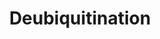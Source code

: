 ---
authors:
- ReactomeTeam
description: Ubiquitination, the modification of proteins by the covalent attachment
  of ubiquitin (Ub), is a key regulatory mechanism for many many cellular processes,
  including protein degradation by the 26S proteasome. Ub conjugates linked via lysine
  48 (K48) target substrates to the proteasome, whereas those linked via any of the
  six other Ub lysines can alter the function of the modified protein without leading
  to degradation. Deubiquitination, the reversal of this modification, regulates the
  function of ubiquitin-conjugated proteins. Deubiquitinating enzymes (DUBs) catalyze
  the removal of Ub and regulate Ub-mediated pathways.<br><br>Given that Ub is covalently-linked
  to proteins destined to be degraded, it is a surprisingly long-lived protein in
  vivo (Haas & Bright 1987). This is due to the removal of Ub from its conjugates
  by DUBs prior to proteolysis. This may represent a quality control mechanism that
  prevents the degradation of proteins that were inappropriately tagged for degradation
  (Lam et al. 1997).  DUBs are responsible for processing inactive Ub precursors and
  for keeping the 26S proteasome free of unanchored Ub chains that compete for Ub-binding
  sites. <br><br>DUBs can be grouped into five families based on their conserved catalytic
  domains (Amerik & Hochstrasser 2004). Four of these families are thiol proteases
  and comprise the bulk of DUBs, while the fifth family is a small group of Ub specific
  metalloproteases. <br><br>Thiol protease DUBs contain a Cys-His-Asp/Asn catalytic
  triad in which the Asp/Asn functions to polarize and orient the His, while the His
  serves as a general acid/base by both priming the catalytic Cys for nucleophilic
  attack on the (iso)peptide carbonyl carbon and by donating a proton to the lysine
  epsilon-amino leaving group. The nucleophilic attack of the catalytic Cys on the
  carbonyl carbon produces a negatively charged transition state that is stabilized
  by an oxyanion hole composed of hydrogen bond donors. A Cys-carbonyl acyl intermediate
  ensues and is then hydrolyzed by nucleophilic attack of a water molecule to liberate
  a protein C-terminal carboxylate and regenerate the enzyme. Ub binding often causes
  structural rearrangements necessary for catalysis. Many DUBs are inactivated by
  oxidation of the catalytic cysteine to sulphenic acid (single bond SOH) (Cotto-Rios
  et al. 2012, Lee et al. 2013). This can be reversed by reduction with DTT or glutathione.
  The sulphenic acid can be irreversibly oxidized to sulphinic acid (single bond SO2H)
  or sulphonic acid (single bond SO3H). <br> <br>Thiol proteases are reversibly inhibited
  by Ub C-terminal aldehyde, forming a thio-hemiacetal between the aldehyde group
  and the active site thiol.  View original pathway at [http://www.reactome.org/PathwayBrowser/#DIAGRAM=5688426
  Reactome].
last-edited: 2021-01-25
organisms:
- Homo sapiens
redirect_from:
- /index.php/Pathway:WP4102
- /instance/WP4102
schema-jsonld:
- '@context': https://schema.org/
  '@id': https://wikipathways.github.io/pathways/WP4102.html
  '@type': Dataset
  creator:
    '@type': Organization
    name: WikiPathways
  description: Ubiquitination, the modification of proteins by the covalent attachment
    of ubiquitin (Ub), is a key regulatory mechanism for many many cellular processes,
    including protein degradation by the 26S proteasome. Ub conjugates linked via
    lysine 48 (K48) target substrates to the proteasome, whereas those linked via
    any of the six other Ub lysines can alter the function of the modified protein
    without leading to degradation. Deubiquitination, the reversal of this modification,
    regulates the function of ubiquitin-conjugated proteins. Deubiquitinating enzymes
    (DUBs) catalyze the removal of Ub and regulate Ub-mediated pathways.<br><br>Given
    that Ub is covalently-linked to proteins destined to be degraded, it is a surprisingly
    long-lived protein in vivo (Haas & Bright 1987). This is due to the removal of
    Ub from its conjugates by DUBs prior to proteolysis. This may represent a quality
    control mechanism that prevents the degradation of proteins that were inappropriately
    tagged for degradation (Lam et al. 1997).  DUBs are responsible for processing
    inactive Ub precursors and for keeping the 26S proteasome free of unanchored Ub
    chains that compete for Ub-binding sites. <br><br>DUBs can be grouped into five
    families based on their conserved catalytic domains (Amerik & Hochstrasser 2004).
    Four of these families are thiol proteases and comprise the bulk of DUBs, while
    the fifth family is a small group of Ub specific metalloproteases. <br><br>Thiol
    protease DUBs contain a Cys-His-Asp/Asn catalytic triad in which the Asp/Asn functions
    to polarize and orient the His, while the His serves as a general acid/base by
    both priming the catalytic Cys for nucleophilic attack on the (iso)peptide carbonyl
    carbon and by donating a proton to the lysine epsilon-amino leaving group. The
    nucleophilic attack of the catalytic Cys on the carbonyl carbon produces a negatively
    charged transition state that is stabilized by an oxyanion hole composed of hydrogen
    bond donors. A Cys-carbonyl acyl intermediate ensues and is then hydrolyzed by
    nucleophilic attack of a water molecule to liberate a protein C-terminal carboxylate
    and regenerate the enzyme. Ub binding often causes structural rearrangements necessary
    for catalysis. Many DUBs are inactivated by oxidation of the catalytic cysteine
    to sulphenic acid (single bond SOH) (Cotto-Rios et al. 2012, Lee et al. 2013).
    This can be reversed by reduction with DTT or glutathione. The sulphenic acid
    can be irreversibly oxidized to sulphinic acid (single bond SO2H) or sulphonic
    acid (single bond SO3H). <br> <br>Thiol proteases are reversibly inhibited by
    Ub C-terminal aldehyde, forming a thio-hemiacetal between the aldehyde group and
    the active site thiol.  View original pathway at [http://www.reactome.org/PathwayBrowser/#DIAGRAM=5688426
    Reactome].
  keywords:
  - 'Ub-87-UBB(77-152) '
  - K48polyUb-PTEN
  - 'PSMA3 '
  - 'Ub-239-UBC(229-304) '
  - 'INO80B '
  - 'USP7 '
  - 'PSMD14 '
  - USP18:PolyUb-MAP3K7:TAB1
  - 'PSMA7 '
  - 'PSME3 '
  - BRISC
  - 'BECN1 '
  - 'VDAC1 '
  - 'USP11 '
  - USP17:K63polyUb-SUDS3
  - 'PSME1 '
  - 'USP20 '
  - PolyUb-MYC
  - 'IL33 '
  - 'PolyUb-MAP3K7 '
  - 'PolyUb-DDX58 '
  - USP20,USP33:PolyUb-ADRB2
  - USP25:PolyUb-DDX58
  - 'TNFAIP3 '
  - 'Ub-139-UBB(77-152) '
  - PARK2
  - 'INO80 '
  - 'FOXO4 '
  - OTUD7B,TNFAIP3,ZRANB1:K63polyUb-TRAF6
  - K63polyUb
  - NEDD8(77-88)
  - USP11:PolyUb-NFKBIA
  - 'EP300 '
  - UFD1L:SKP2
  - 'USP10 '
  - 'K63polyUb '
  - 'TGFB1 '
  - RAD23
  - 'USP48 '
  - USP16,USP22:Histone
  - 'PSMD4 '
  - 'Histone HIST1H2B '
  - 'PARK2 '
  - 'TRAF6 '
  - 'p-S166,S188-MDM2 '
  - RNF128,TRAF3,TRAF6,RHOA,TP53
  - 'USP17L22 '
  - 'N6-glycyl-L-lysine-UBC(609-684) '
  - K63polyUb-APC
  - 'TFPT '
  - 'YOD1 '
  - 'USP17L12 '
  - 'Ub-671-UBC(609-684) '
  - Ub-SMAD4
  - USP10,USP24,USP42:TP53
  - 'Ub-11-UBB(1-76) '
  - 'Ub-KEAP1 '
  - USP7:TP53,MDM2,MDM4,FOXO4,PTEN
  - 'PSMD11 '
  - 'PSMB8 '
  - 'PSMC1 '
  - 'KAT2A '
  - 'Ub-595-UBC(533-608) '
  - 'OTUB2 '
  - 'MUL1 '
  - 'Ub-87-UBC(77-152) '
  - K63polyUb-DDX58
  - CDK1
  - 'BRCC3 '
  - 'Ub-519-UBC(457-532) '
  - USP3,SAGA:Ub-histone
  - 'Ub-215-UBB(153-228) '
  - 'UBC(305-380) '
  - 'PolyUb-CDC20 '
  - Ub-SMAD4:USP9X
  - DDX58
  - USP5:PolyUb
  - 'TGFBR2 '
  - HIF1A,BIRC2,BIRC3
  - 'TAF9B '
  - 'Ub-163-UBC(153-228) '
  - 'iE-DAP '
  - 'TRRAP '
  - 'N6-glycyl-L-lysine-UBC(305-380) '
  - 'USP17L2 '
  - 'Ub-291-UBC(229-304) '
  - 'KEAP1 '
  - 'Ub-391-UBC(381-456) '
  - 'VDAC2 '
  - USP13:BECN1,USP10
  - 'PSMB3 '
  - 'DDX58 '
  - 'PolyUb-FKBP8 '
  - 'PolyUb-IL33 '
  - 'Ub-11-UBC(1-76) '
  - INO80 complex
  - 'ASXL1 '
  - 'PSMD12 '
  - 'Ub-11-RPS27A(1-76) '
  - 'PolyUb-DDB2 '
  - 'PolyUb-FOXO4 '
  - USP8:K48polyUb-RNF128:OTUB1
  - 'RNF135 '
  - 'PSMB9 '
  - 'HIST3H2A '
  - 'USP15 '
  - USP24:PolyUb-DDB2
  - K48polyUb,K63polyUb-HCFC1
  - USP21:PolyUb-GATA3,PolyUb-IL33
  - 'ARRB1 '
  - CYLD:K63polyUb-TRAF2,K63polyUb-TRAF6,K63polyUb-RIPK1,K63polyUb-IKBKG
  - 'Ub-367-UBC(305-380) '
  - 'WDR20 '
  - RibC-AXIN:TNKS:RNF146
  - 'PolyUb-NFKBIA '
  - 'MDM2 '
  - 'YY1 '
  - 'USP22 '
  - Ub
  - p-S131-VCPIP1
  - 'PSMB1 '
  - PolyUb-DDX58
  - 'PSMA8 '
  - 'N6-glycyl-L-lysine-UBB(77-152) '
  - BAP1
  - VCPIP1
  - 'BRCA1 '
  - OTUB1,(OTUB2):RNF128,TRAF3,TRAF6,RHOA,TP53
  - 'PSMB2 '
  - 'MAP3K7 '
  - PAMP:NOD
  - CYLD
  - 'USP17L5 '
  - UCHL3,SENP8:NEDD8
  - 'PolyUb-MDM4 '
  - proteasome:USP14
  - 'RIPK2 '
  - 'PSMC2 '
  - ATXN3:RAD23
  - USP12:WDR48:WDR20,USP26:PolyUb-AR
  - UBE2D1,ESR1
  - 'TP53 '
  - 'USP26 '
  - USP13:UFD1L:SKP2
  - 'HGS '
  - 'Ub-63-RPS27A(1-76) '
  - 'TNKS '
  - USP15:SMAD1,SMAD2,SMAD3,KEAP1,SMAD7:SMURF2:TGFBR1
  - 'PolyUb-AR '
  - TRAF2,TRAF6,IKBKG,RIPK1
  - 'PSME2 '
  - OTUD7B,TNFAIP3,ZRANB1:K48polyUb-TRAF6
  - PolyUb-TRAF6
  - 'K63polyUb-USP10 '
  - ATXN3,ATXN3L,JOSD1,JOSD2
  - 'K63polyUb-TRAF6 '
  - 'HIST2H2BF '
  - H2A, Ub-histone H2B
  - 'PSME4 '
  - 'USP33 '
  - 'Ub-TGFBR1 '
  - ATP
  - 'USP49 '
  - USP15:Ub-SMAD1,Ub-SMAD2,Ub-SMAD3,Ub-SMAD7:SMURF,Ub-KEAP1
  - 'K63polyUb-HIST3H2A '
  - 'K29polyUb '
  - 'PolyUb-RCE1 '
  - 'KAT2B '
  - USP14
  - 'TRIM25 '
  - 'GATA3 '
  - 'RibC-AXIN2 '
  - USP18:MAP3K7:TAB1
  - 'IDE '
  - 'ASXL2 '
  - 'KDM1B '
  - 'ATXN3L '
  - UCHL3,SENP8:NEDD8(1-88)
  - TNFAIP3
  - 'TRAF3 '
  - 'USP42 '
  - 'RAD23B '
  - 'UBE2D1 '
  - USP21:RIPK1,DDX58
  - 'TGFBR1 '
  - 'SIAH2 '
  - 'RHOT1 '
  - USP19:K63polyUb-RNF123
  - 'ATXN7 '
  - 'K63polyUb-histone HIST1H2A '
  - oligomer:RIP2:NEMO
  - 'PSMD1 '
  - complex
  - 'IKBKG '
  - USP9X
  - 'VDAC3 '
  - BAP1:BAP1-interacting complex
  - 'MDM4 '
  - 'K63polyUb-TRAF2 '
  - UCHL5/USP15
  - 'USP5 '
  - OTUB1,(OTUB2):UBE2D1,ESR1
  - 'TNIP2 '
  - 'NEDD8(1-88) '
  - 'HIST3H2BB '
  - 'MCRS1 '
  - 'CCP110 '
  - 'USP2 '
  - ZRANB1:K63polyUb-APC
  - 'ADRB2 '
  - USP17:SUDS3
  - 'HIF1A '
  - 'BRE '
  - USP47:PolyUb-POLB
  - MYSM1:EP300:KAT2B:Histone H2A
  - H2O
  - USP20,USP33:ADRB2
  - 'ARRB2 '
  - 'PSMB7 '
  - 'RUVBL1 '
  - 'PolyUb-TP53 '
  - PolyUb-DDX58,
  - 'PolyUb-CDC25A '
  - 'PolyUb-POLB '
  - OTUD5
  - USP2
  - USP16,USP21:Ub-histone H2A
  - 'Ub-histone H2B '
  - PR-DUB complex
  - 'STAMBP '
  - 'TNIP3 '
  - 'JOSD2 '
  - 'N6-glycyl-L-lysine-UBB(153-228) '
  - 'USP17L3 '
  - 'NOD1 '
  - 'PSMC4 '
  - 'UBA52(1-76) '
  - 'Histone H2A '
  - USP8:RNF128:OTUB1
  - 'Ub-RibC-AXIN1 '
  - 'PolyUb-IDE '
  - USP48:TRAF2
  - 'CFTR '
  - 'Histone H2B '
  - 'PSMD3 '
  - 'MDP '
  - 'Ub-139-UBC(77-152) '
  - 'Histone HIST2H2A '
  - STAMBP
  - 'PSMD6 '
  - 'SMAD2 '
  - 'PolyUb-TOMM20 '
  - 'MV dsRNA intermediate form '
  - 'TOMM20 '
  - 'RCE1 '
  - 'PolyUb-CLSPN '
  - 'K48polyUb-RNF128 '
  - 'K63polyUb-SUDS3 '
  - Ub-RibC-AXIN:TNKS:RNF146
  - SIAH2
  - 'PolyUb-PTEN '
  - 'FOXK1 '
  - dsRNA:K63polyUb-DDX58:MAVS:TRAF3
  - 'RIPK1 '
  - 'UCHL1 '
  - 'NFKBIA '
  - 'TADA2B '
  - 'UBC(533-608) '
  - TGFB1:TGFBR2:p-TGFBR1:Ub-SMAD7
  - 'PolyUb-TRAF2 '
  - VCP
  - 'TAF10 '
  - 'USP37 '
  - 'BIRC2 '
  - 'PTEN '
  - 'Ub-histone HIST1 H2A '
  - 'PSMA4 '
  - 'K63polyUb-BECN1 '
  - SIAH2:USP13
  - ADRM1:26S proteasome
  - USP21:GATA3,IL33
  - USP13
  - 'PolyUb-CCNA2 '
  - 'CCNA2 '
  - USP48:K63polyUb-TRAF2
  - Short K63polyUb
  - 'PSMF1 '
  - USP10:SNX3,CTFR
  - 'K63polyUb-RIPK1 '
  - 'IFIH1 '
  - 'UBC(381-456) '
  - 'CDC20 '
  - 'PSMD8 '
  - USP13:K63polyUb-BECN1,K63polyUb-USP10
  - USP17L1,USP17L2:RCE1, CDC25A, DDX58, IFIH1
  - 'N6-glycyl-L-lysine-UBC(381-456) '
  - 'RHOA '
  - 'K63polyUb-TRAF3 '
  - 'NOD2 '
  - 'PSMD13 '
  - 'ACTR8 '
  - 'RPS27A(1-76) '
  - UCHL1,UCHL3:Ub
  - 'USP17L21 '
  - 'RAD23A '
  - 'PolyUb-SNX3 '
  - 'PSMD2 '
  - 'Ub-315-UBC(305-380) '
  - proteins
  - USP4
  - 'polyUb-PARK2 '
  - USP49:Histone H2B
  - 'PolyUb-ARRB2 '
  - 'K6PolyUb-BARD1 '
  - 'PSMB6 '
  - 'K63polyUb-NLRP3 '
  - 'HCFC1 '
  - 'TNKS2 '
  - 'VCP '
  - 'USP17L4 '
  - 'UBC(77-152) '
  - 'UFD1L '
  - K48-polyUb,
  - USP2:PolyUb,p-S166,S188-MDM2:PolyUb,p-S342,S367,S403-MDM4
  - 'K6polyUb '
  - 'UCHL3 '
  - 'ATXN3 '
  - H2A,Histone H2B
  - 'NLRP3 '
  - USP33:CCP110,ARRB1,ARRB2
  - OTUD7B,TNFAIP3,ZRANB1:TRAF6
  - 'SMURF2 '
  - 'PSMD9 '
  - STAMBPL1
  - UCHL5:INO80 complex
  - 'PSMB11 '
  - 'USP8 '
  - 'OTUB1 '
  - 'PolyUb-MDM2 '
  - USP21:PolyUb-RIPK1,
  - polyUb-PARK2
  - 'UBC(1-76) '
  - 'STAM '
  - 'K27polyUb '
  - 'USP17L15 '
  - BRISC complex:NLRP3
  - TNFAIP3:K48polyUb-RIPK1
  - TNFAIP3:K63polyUb-RIPK1
  - 'SHFM1 '
  - PSMD14
  - 'OTUD7B '
  - 'Ub-SMAD1 '
  - 'Ub-63-UBC(1-76) '
  - YOD1
  - 'USP17L19 '
  - TNIPs
  - 'MBD5 '
  - USP24:DDB2
  - 'SNX3 '
  - 'PSMB5 '
  - 'Ub-SMAD2 '
  - 'USP24 '
  - 'USP17L20 '
  - USP11:NFKBIA
  - 'MAVS '
  - ADP
  - 'N6-glycyl-L-lysine-UBC(77-152) '
  - 'USP9X '
  - 'Ub-11-UBA52(1-76) '
  - K11-Ub
  - STAM
  - 'INO80C '
  - 'USP12 '
  - SMAD4
  - 'Ub-HIST3H2A '
  - USP28:PolyUb-CLSPN,
  - 'USP17L13 '
  - 'PolyUb-MUL1 '
  - 'USP16 '
  - BAP1:HCFC1
  - 'PolyUb-CFTR '
  - 'SENP8 '
  - 'UCHL5 '
  - PTEN
  - 'K63polyUb-RNF123 '
  - 'K63polyUb-DDX58 '
  - 'USP18 '
  - BRCA1-A
  - OTUD7A
  - YOD1:VCP
  - 'PSMD7 '
  - 'RNF128 '
  - 'UBB(153-228) '
  - 'N6-glycyl-L-lysine-UBB(1-76) '
  - 'RNF146 '
  - 'PSMC5 '
  - 'K48polyUb '
  - 'SUDS3 '
  - BARD1
  - 'K6PolyUb-BRCA1 '
  - 'PolyUb-TRAF6 '
  - 'K33polyUb '
  - 'Ub-histone H2A '
  - 'RibC-AXIN1 '
  - 'PSMA5 '
  - 'USP17L17 '
  - 'USP4 '
  - 'USP14 '
  - 'USP47 '
  - 'Ub-443-UBC(381-456) '
  - 'USP21 '
  - 'PSMA2 '
  - 'Ub-histone HIST1H2B '
  - Histone H2A
  - 'FKBP8 '
  - 'ATP '
  - 'UBC(609-684) '
  - 'WDR48 '
  - UCHL5
  - PolyUb-IFIH1
  - 'SMAD3 '
  - 'K63polyUb-NEMO '
  - 'USP17L10 '
  - ATXN3:polyUb-PARK2
  - 'USP44 '
  - STAMBP:STAM
  - 'PolyUb,p-S342,S367,S403-MDM4 '
  - 'K48polyUb-RIPK1 '
  - 'HIST2H2BE '
  - 'USP17L1 '
  - 'K63polyUb-APC '
  - TNFAIP3:TNIPs
  - 'Histone HIST1H2A '
  - ADRM1
  - USP17:PolyUb-RCE1,
  - ZRANB1
  - 'USP17L24 '
  - 'STAM2 '
  - 'PolyUb-PTRH2 '
  - 'N6-glycyl-L-lysine-UBC(229-304) '
  - 'MAT2B '
  - 'N6-glycyl-L-lysine-UBA52(1-76) '
  - 'K11polyUb '
  - 'TRAF2 '
  - USP49:Ub-histone H2B
  - 'PTRH2 '
  - OTUD3
  - 'BIRC3 '
  - 'TNIP1 '
  - 'Ub-543-UBC(533-608) '
  - 'PSMB4 '
  - 'PolyUb-CCP110 '
  - 'Ub-63-UBB(1-76) '
  - K63-Ub
  - 'USP17L8 '
  - TRAF2, TRAF6
  - USP7:PolyUb-TP53,PolyUb-MDM2,PolyUb-MDM4,PolyUb-FOXO4,PolyUb-PTEN
  - 'RNF123 '
  - 'POLB '
  - 'PSMA6 '
  - USP8:STAM2:HGS
  - 'USP13 '
  - 'DDB2 '
  - '5''-ppp poly-U/UC RNA variants '
  - 'SMAD7 '
  - 'PSMC6 '
  - 'ACTB(1-375) '
  - 'PolyUb-CCNA1 '
  - 'USP3 '
  - 'Ub-HIST3H2BB '
  - 'K48polyUb-TRAF6 '
  - 'INO80D '
  - ATXN3:PARK2
  - Ub-histone H2A
  - 'PolyUb-ARRB1 '
  - USP30:PolyUb-MOM
  - complex:K63polyUb-NLRP3
  - 'JOSD1 '
  - 'CDC25A '
  - USP4:PolyUb-TRAF2,
  - 'CYLD '
  - USP10:PolyUb-SNX3,PolyUb-CTFR
  - BAP1-interacting
  - 'PSMB10 '
  - 'Ub-209-RIPK2 '
  - 'MYC '
  - viral
  - 'Ub-215-UBC(153-228) '
  - K63-polyUb
  - 'UBB(1-76) '
  - 'Ub-SMAD3 '
  - 'USP17L11 '
  - 'UBC(457-532) '
  - 'TOMM70A '
  - 'K63polyUb-histone HIST2H2A '
  - TGFB1:TGFBR2:Ub-p-TGFBR1:Ub-SMAD7:UCHL5/USP15
  - ATXN3
  - ADRM1:26S
  - K48polyUb
  - 'ACTR5 '
  - 'PolyUb-TOMM70A '
  - 'PSMA1 '
  - 'UBC(229-304) '
  - oligomer:K63-polyUb-RIP2:NEMO
  - USP10,USP24,USP42:PolyUb-TP53
  - 'UBB(77-152) '
  - USP44:CDC20
  - 'PolyUb-VDAC3 '
  - 'Ub-619-UBC(609-684) '
  - 'N6-glycyl-L-lysine-RPS27A(1-76) '
  - 'p-S406-FAM175A '
  - USP3,SAGA:Histone
  - BAP1:K48polyUb,K63polyUb-HCFC1
  - 'SKP2 '
  - USP33:PolyUb-CCP110,PolyUb-ARRB1,PolyUb-ARRB2
  - USP28:CLSPN,MYC
  - USP25:DDX58
  - L-lysine
  - dsRNA:K63polyUb-DDX58:MAVS:K63polyUb-TRAF3
  - 'BABAM1 '
  - 'NFRKB '
  - 'FOXK2 '
  - 'PolyUb-MAT2B '
  - 'CCNA1 '
  - USP5:Ub
  - 'Ub-163-UBB(153-228) '
  - 'MYSM1 '
  - 'USP19 '
  - ATXN3:VCP hexamer
  - 'USP17L18 '
  - 'TADA3 '
  - 'USP30 '
  - 'CLSPN '
  - 'ACTL6A '
  - USP37:RUVLB1:PSMC5:PolyUb-CCNA1,PolyUb-CCNA2
  - 'Ub-STAM2 '
  - 'PSMD5 '
  - OTUB1,(OTUB2)
  - 'Ub-467-UBC(457-532) '
  - 'USP25 '
  - 'TAB1 '
  - 'SMAD4 '
  - 'PolyUb-ADRB2 '
  - 'SMAD1 '
  - 'N6-glycyl-L-lysine-UBC(457-532) '
  - 'PolyUb,p-S166,S188-MDM2 '
  - USP8:Ub-STAM2:HGS
  - USP44:PolyUb-CDC20
  - 'PolyUb-MYC '
  - Complex:Histone H2A
  - 'UIMC1 '
  - 'BARD1 '
  - 'RV RNA '
  - 'N6-glycyl-L-lysine-UBC(153-228) '
  - USP30:MOM proteins
  - USP47:POLB
  - 'MBD6 '
  - H2A
  - PolyUb
  - Complex:K63polyUb-histone H2A
  - 'ESR1 '
  - 'PSMD10 '
  - USP19:RNF123
  - USP19
  - 'PolyUb-GATA3 '
  - 'ZRANB1 '
  - 'PSMC3 '
  - 'K48polyUb,K63polyUb-HCFC1 '
  - USP19:HIF1A,BIRC2,BIRC3
  - p-S166,S188-MDM2:p-S346,S367,S403-MDM4
  - BAP1:BARD1
  - 'ADRM1 '
  - MYSM1:EP300:KAT2B:Ub-histone H2A
  - 'N6-glycyl-L-lysine-UBC(533-608) '
  - 'PolyUb-RHOT1 '
  - 'PolyUb-IFIH1 '
  - 'Influenza A dsRNA intermediate form '
  - 'p-S346,S367,S403-MDM4 '
  - USP12:WDR48:WDR20,USP26:AR
  - 'Ub-63-UBA52(1-76) '
  - 'PolyUb-RIPK1 '
  - 'USP28 '
  - PolyUb-CDC25A,
  - UCHL1,UCHL3:Ub-Lys
  - 'Ub-histone HIST2H2A '
  - MAP3K7:TAB1
  - 26S proteasome
  - 'AR '
  - 'Ub-HIST2H2BF '
  - 'BAP1 '
  - USP37:RUVLB1:PSMC5:CCNA1,CCNA2
  - 'PolyUb-VDAC2 '
  - 'Ub-RibC-AXIN2 '
  - 'INO80E '
  - proteasome:UCHL5
  - 'OGT '
  - 'N6-glycyl-L-lysine-UBC(1-76) '
  - TNFAIP3:RIPK1
  - 'PolyUb-VDAC1 '
  - 'p-4S,T185,T186-TGFBR1 '
  - VCP hexamer
  - USP34
  - dsRNA:IFIH1,
  - 'FAM175B '
  - 'Ub-HIST2H2BE '
  - 'NEDD8 '
  - 'UBC(153-228) '
  license: CC0
  name: Deubiquitination
seo: CreativeWork
title: Deubiquitination
wpid: WP4102
---
